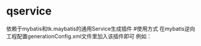 # qservice
依赖于mybatis和tk.maybatis的通用Service生成插件
#使用方式
在mybatis逆向工程配置generationConfig.xml文件里加入该插件即可
例如：
<plugin type="cn.qinwh.mybatis.qservice.generator.ServicePlugin">
  <property name="targetPackage" value="cn.qinwh.qbooksystem.service"/>
  <property name="targetProject" value="qbook-system/src/main/java"/>
</plugin>
